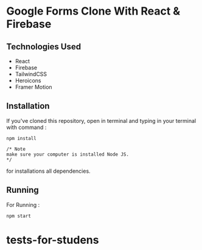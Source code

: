 # Google Forms Clone With React & Firebase

## Technologies Used

- React
- Firebase
- TailwindCSS
- Heroicons
- Framer Motion

## Installation

If you've cloned this repository, open in terminal and typing in your terminal with command :

```
npm install

/* Note
make sure your computer is installed Node JS.
*/
```

for installations all dependencies.

## Running

For Running :

```
npm start
```
# tests-for-studens
